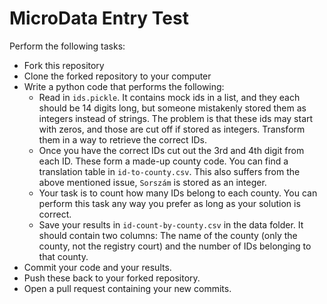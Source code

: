 # MicroData Entry Test
Perform the following tasks:
- Fork this repository
- Clone the forked repository to your computer
- Write a python code that performs the following:
  - Read in `ids.pickle`. It contains mock ids in a list, and they each should be 14 digits long, but someone mistakenly stored them as integers instead of strings. The problem is that these ids may start with zeros, and those are cut off if stored as integers. Transform them in a way to retrieve the correct IDs.
  - Once you have the correct IDs cut out the 3rd and 4th digit from each ID. These form a made-up county code. You can find a translation table in `id-to-county.csv`. This also suffers from the above mentioned issue, `Sorszám` is stored as an integer.
  - Your task is to count how many IDs belong to each county. You can perform this task any way you prefer as long as your solution is correct.
  - Save your results in `id-count-by-county.csv` in the data folder. It should contain two columns: The name of the county (only the county, not the registry court) and the number of IDs belonging to that county.
- Commit your code and your results.
- Push these back to your forked repository.
- Open a pull request containing your new commits.
